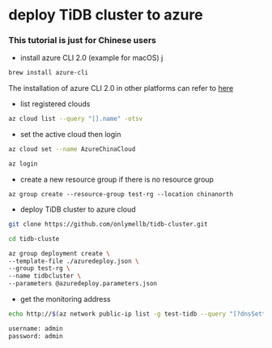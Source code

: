 # deploy TiDB cluster to azure

### This tutorial is just for Chinese users

* install azure CLI 2.0 (example for macOS)
j
```bash
brew install azure-cli
```
The installation of azure CLI 2.0 in other platforms can refer to [here](https://docs.azure.cn/zh-cn/cli/install-azure-cli?view=azure-cli-latest)

* list registered clouds

```bash
az cloud list --query "[].name" -otsv
```

* set the active cloud then login

```bash
az cloud set --name AzureChinaCloud

az login
```

* create a new resource group if there is no resource group

```
az group create --resource-group test-rg --location chinanorth
```

* deploy TiDB cluster to azure cloud

```bash
git clone https://github.com/onlymellb/tidb-cluster.git

cd tidb-cluste

az group deployment create \
--template-file ./azuredeploy.json \
--group test-rg \
--name tidbcluster \
--parameters @azuredeploy.parameters.json
```

* get the monitoring address

```bash
echo http://$(az network public-ip list -g test-tidb --query "[?dnsSettings.domainNameLabel=='pd-1'].dnsSettings.fqdn" -otsv):3000

username: admin
password: admin
```
